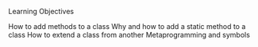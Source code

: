 Learning Objectives

How to add methods to a class
Why and how to add a static method to a class
How to extend a class from another
Metaprogramming and symbols
